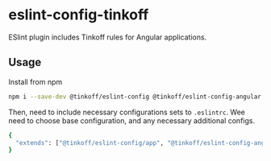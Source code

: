 # eslint-config-tinkoff

ESlint plugin includes Tinkoff rules for Angular applications.

## Usage

Install from npm

```bash
npm i --save-dev @tinkoff/eslint-config @tinkoff/eslint-config-angular
```

Then, need to include necessary configurations sets to `.eslintrc`. Wee need to choose base configuration, and any
necessary additional configs.

```bash
{
  "extends": ["@tinkoff/eslint-config/app", "@tinkoff/eslint-config-angular"]
}
```

